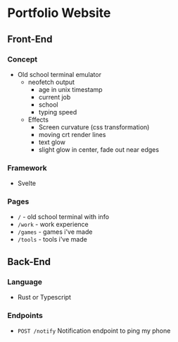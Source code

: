 # Portfolio Website

## Front-End

### Concept
- Old school terminal emulator
    - neofetch output 
        - age in unix timestamp
        - current job
        - school
        - typing speed
    - Effects
        - Screen curvature (css transformation)
        - moving crt render lines
        - text glow
        - slight glow in center, fade out near edges 

### Framework
- Svelte

### Pages
- `/` - old school terminal with info
- `/work` - work experience
- `/games` - games i've made
- `/tools` - tools i've made



## Back-End

### Language
- Rust or Typescript

### Endpoints
- `POST /notify` Notification endpoint to ping my phone

